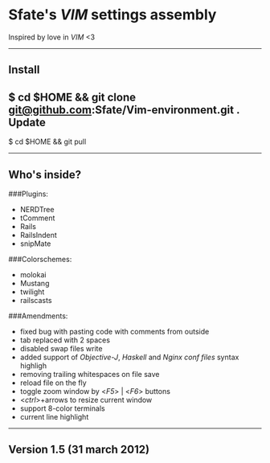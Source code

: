 Sfate's *VIM* settings assembly
================================
Inspired by love in *VIM* <3

-------------------------
Install
-------------------------
$ cd $HOME && git clone git@github.com:Sfate/Vim-environment.git .
Update
-------------------------
$ cd $HOME && git pull

-------------------------
Who's inside?
-------------------------
###Plugins:

* NERDTree
* tComment
* Rails
* RailsIndent
* snipMate

###Colorschemes:

* molokai
* Mustang
* twilight
* railscasts

###Amendments:

* fixed bug with pasting code with comments from outside
* tab replaced with 2 spaces
* disabled swap files write
* added support of *Objective-J*, *Haskell* and *Nginx conf files* syntax highligh
* removing trailing whitespaces on file save
* reload file on the fly
* toggle zoom window by <*F5*> | <*F6*> buttons
* <*ctrl*>+arrows to resize current window
* support 8-color terminals
* current line highlight

-------------------------
Version 1.5 (31 march 2012)
-------------------------


